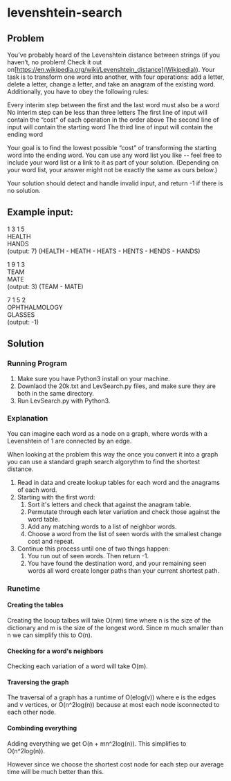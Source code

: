 # levenshtein-search

## Problem
You’ve probably heard of the Levenshtein distance between strings (if you haven’t, no problem! Check it out on[https://en.wikipedia.org/wiki/Levenshtein_distance](Wikipedia)).  Your task is to transform one word into another, with four operations: add a letter, delete a letter, change a letter, and take an anagram of the existing word.  Additionally, you have to obey the following rules:

Every interim step between the first and the last word must also be a word
No interim step can be less than three letters
The first line of input will contain the “cost” of each operation in the order above
The second line of input will contain the starting word
The third line of input will contain the ending word

Your goal is to find the lowest possible “cost” of transforming the starting word into the ending word.  You can use any word list you like -- feel free to include your word list or a link to it as part of your solution. (Depending on your word list, your answer might not be exactly the same as ours below.)

Your solution should detect and handle invalid input, and return -1 if there is no solution.


## Example input:

1 3 1 5\
HEALTH\
HANDS\
(output: 7) (HEALTH - HEATH - HEATS - HENTS - HENDS - HANDS)

1 9 1 3\
TEAM\
MATE\
(output: 3) (TEAM - MATE)

7 1 5 2\
OPHTHALMOLOGY\
GLASSES\
(output: -1)


## Solution
### Running Program
1. Make sure you have Python3 install on your machine.
1. Downlaod the 20k.txt and LevSearch.py files, and make sure they are both in the same directory.
2. Run LevSearch.py with Python3.

### Explanation
You can imagine each word as a node on a graph, where words with a Levenshtein of 1 are connected by an edge.

When looking at the problem this way the once you convert it into a graph you can use a standard graph search algorythm to find the shortest distance.

1. Read in data and create lookup tables for each word and the anagrams of each word.
2. Starting with the first word:
   1. Sort it's letters and check that against the anagram table.
   2. Permutate through each leter variation and check those against the word table.
   3. Add any matching words to a list of neighbor words.
   4. Choose a word from the list of seen words with the smallest change cost and repeat.
3. Continue this process until one of two things happen:
   1. You run out of seen words. Then return -1.
   2. You have found the destination word, and your remaining seen words all word create longer paths than your current shortest path.

### Runetime
#### Creating the tables
Creating the looup talbes will take O(nm) time where n is the size of the dictionary and m is the size of the longest word. Since m much smaller than n we can simplify this to O(n).

#### Checking for a word's neighbors
Checking each variation of a word will take O(m).

#### Traversing the graph
The traversal of a graph has a runtime of O(elog(v)) where e is the edges and v vertices, or O(n^2log(n)) because at most each node isconnected to each other node.

#### Combinding everything
Adding everything we get O(n + mn^2log(n)). This simplifies to O(n^2log(n)).

However since we choose the shortest cost node for each step our average time will be much better than this.
